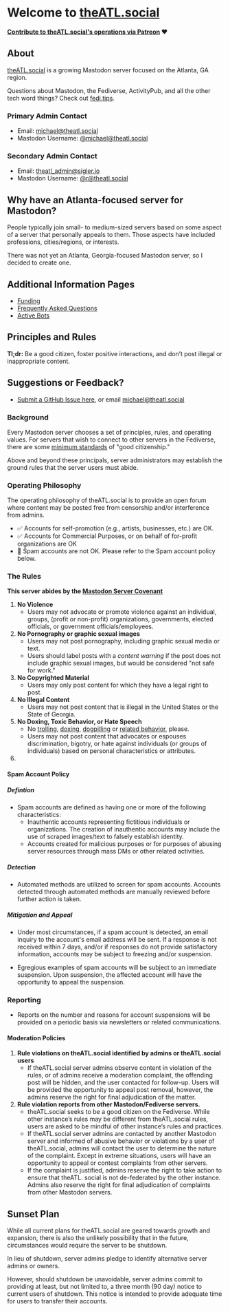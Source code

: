 # Welcome to [theATL.social](https://theatl.social)

 __[Contribute to theATL.social's operations via Patreon](https://patreon.com/user?u=83429267&utm_medium=clipboard_copy&utm_source=copyLink&utm_campaign=creatorshare_creator&utm_content=join_link) ❤️__

## About

[theATL.social](https://theatl.social) is a growing Mastodon server focused on the Atlanta, GA region.

Questions about Mastodon, the Fediverse, ActivityPub, and all the other tech word things? Check out [fedi.tips](https://fedi.tips/).

### Primary Admin Contact
- Email: [michael@theatl.social](mailto:michael@theatl.social)
- Mastodon Username: [@michael@theatl.social](https://theatl.social/@michael)
  
### Secondary Admin Contact
- Email: [theatl_admin@sigler.io](mailto:theatl_admin@sigler.io)
- Mastodon Username: [@r@theatl.social](https://theatl.social/@r)


## Why have an Atlanta-focused server for Mastodon?

People typically join small- to medium-sized servers based on some aspect of a server that personally appeals to them. Those aspects have included professions, cities/regions, or interests.

There was not yet an Atlanta, Georgia-focused Mastodon server, so I decided to create one.

## Additional Information Pages

- [Funding](/funding/)
- [Frequently Asked Questions](/faqs/)
- [Active Bots](/bots/)

## Principles and Rules

__Tl;dr:__ Be a good citizen, foster positive interactions, and don’t post illegal or inappropriate content.

## Suggestions or Feedback?

- [Submit a GitHub Issue here](https://github.com/theatl-social/theatl-social-content/issues), or email [michael@theatl.social](mailto:theatl.social)

### Background

Every Mastodon server chooses a set of principles, rules, and operating values. For servers that wish to connect to other servers in the Fediverse, there are some [minimum standards](https://joinmastodon.org/covenant) of "good citizenship." 

Above and beyond these principals, server administrators may establish the ground rules that the server users must abide.

### Operating Philosophy

The operating philosophy of theATL.social is to provide an open forum where content may be posted free from censorship and/or interference from admins.

- ✅ Accounts for self-promotion (e.g., artists, businesses, etc.) are OK.
- ✅ Accounts for Commercial Purposes, or on behalf of for-profit organizations are OK
- 🛑 Spam accounts are not OK. Please refer to the Spam account policy below.
 
### The Rules

__This server abides by the [Mastodon Server Covenant](https://joinmastodon.org/covenant)__

1. __No Violence__
   - Users may not advocate or promote violence against an individual, groups, (profit or non-profit) organizations, governments, elected officials, or government officials/employees.
2. __No Pornography or graphic sexual images__
    - Users may not post pornography, including graphic sexual media or text.
    - Users should label posts with a _content warning_ if the post does not include graphic sexual images, but would be considered "not safe for work."
3. __No Copyrighted Material__
    - Users may only post content for which they have a legal right to post.
4. __No Illegal Content__
    - Users may not post content that is illegal in the United States or the State of Georgia.
5. __No Doxing, Toxic Behavior, or Hate Speech__
    - No [trolling](https://en.wikipedia.org/wiki/Troll_(slang)), [doxing](https://en.wikipedia.org/wiki/Doxing), [dogpilling](https://en.wikipedia.org/wiki/Dogpiling_(Internet)) or [related behavior](https://en.wikipedia.org/wiki/Online_disinhibition_effect), please.
    - Users may not post content that advocates or espouses discrimination, bigotry, or hate against individuals (or groups of individuals) based on personal characteristics or attributes.
6. 

#### Spam Account Policy

##### Defintion

- Spam accounts are defined as having one or more of the following characteristics:
  - Inauthentic accounts representing fictitious individuals or organizations. The creation of inauthentic accounts may include the use of scraped images/text to falsely establish identity.
  - Accounts created for malicious purposes or for purposes of abusing server resources through mass DMs or other related activities.

##### Detection

- Automated methods are utilized to screen for spam accounts. Accounts detected through automated methods are manually reviewed before further action is taken.

##### Mitigation and Appeal

- Under most circumstances, if a spam account is detected, an email inquiry to the account's email address will be sent. If a response is not received within 7 days, and/or if responses do not provide satisfactory information, accounts may be subject to freezing and/or suspension.

- Egregious examples of spam accounts will be subject to an immediate suspension. Upon suspension, the affected account will have the opportunity to appeal the suspension.

### Reporting

- Reports on the number and reasons for account suspensions will be provided on a periodic basis via newsletters or related communications.


#### Moderation Policies

1. __Rule violations on theATL.social identified by admins or theATL.social users__
   - If theATL.social server admins observe content in violation of the rules, or of admins receive a moderation complaint, the offending post will be hidden, and the user contacted for follow-up. Users will be provided the opportunity to appeal post removal, however, the admins reserve the right for final adjudication of the matter.
2. __Rule violation reports from other Mastodon/Fediverse servers.__
    - theATL.social seeks to be a good citizen on the Fediverse. While other instance’s rules may be different from theATL.social rules, users are asked to be mindful of other instance’s rules and practices.
    - If theATL.social server admins are contacted by another Mastodon server and informed of abusive behavior or violations by a user of theATL.social, admins will contact the user to determine the nature of the complaint. Except in extreme situations, users will have an opportunity to appeal or contest complaints from other servers.
    - If the complaint is justified, admins reserve the right to take action to ensure that theATL. social is not de-federated by the other instance. Admins also reserve the right for final adjudication of complaints from other Mastodon servers.


## Sunset Plan

While all current plans for theATL.social are geared towards growth and expansion, there is also the unlikely possibility that in the future, circumstances would require the server to be shutdown.

In lieu of shutdown, server admins pledge to identify alternative server admins or owners.

However, should shutdown be unavoidable, server admins commit to providing at least, but not limited to, a three month (90 day) notice to current users of shutdown. This notice is intended to provide adequate time for users to transfer their accounts.